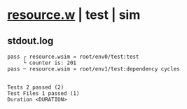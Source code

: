 # [resource.w](../../../../../examples/tests/valid/resource.w) | test | sim

## stdout.log
```log
pass ┌ resource.wsim » root/env0/test:test             
     └ counter is: 201
pass ─ resource.wsim » root/env1/test:dependency cycles
 
 
Tests 2 passed (2)
Test Files 1 passed (1)
Duration <DURATION>
```

